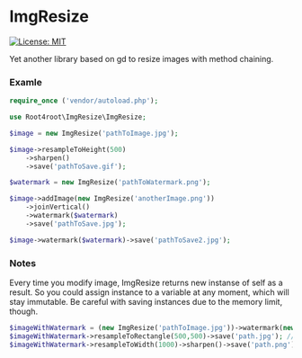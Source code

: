 # ImgResize
[![License: MIT](https://img.shields.io/badge/License-MIT-yellow.svg)](https://opensource.org/licenses/MIT) 

Yet another library based on gd to resize images with method chaining.


### Examle
```php
require_once ('vendor/autoload.php');

use Root4root\ImgResize\ImgResize;

$image = new ImgResize('pathToImage.jpg');

$image->resampleToHeight(500)
    ->sharpen()
    ->save('pathToSave.gif');

$watermark = new ImgResize('pathToWatermark.png');

$image->addImage(new ImgResize('anotherImage.png'))
    ->joinVertical()
    ->watermark($watermark)
    ->save('pathToSave.jpg');

$image->watermark($watermark)->save('pathToSave2.jpg');

```
### Notes
Every time you modify image, ImgResize returns new instanse of self as a result. So you could assign instance to a variable at any moment, which will stay immutable. Be careful with saving instances due to the memory limit, though.

```php
$imageWithWatermark = (new ImgResize('pathToImage.jpg'))->watermark(new ImgResize('pathToWater.png'));
$imageWithWatermark->resampleToRectangle(500,500)->save('path.jpg'); //Fits image to rectangle by height or width - which is bigger.  
$imageWithWatermark->resampleToWidth(1000)->sharpen()->save('path.png'); //Still one resample - best quality

```
